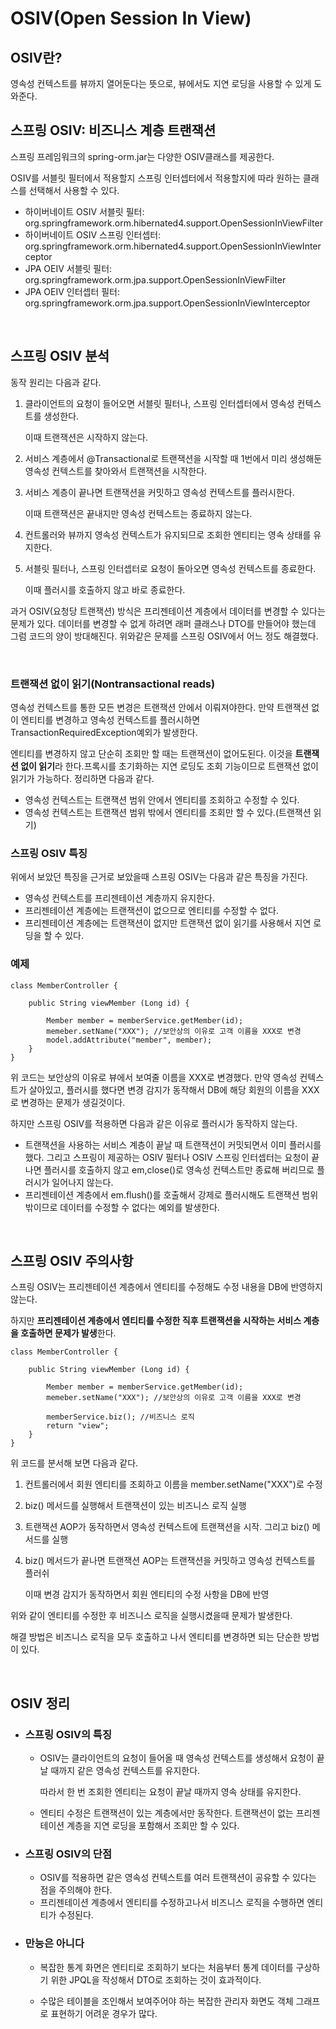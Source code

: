 # OSIV(Open Session In View)

## OSIV란?

영속성 컨텍스트를 뷰까지 열어둔다는 뜻으로, 뷰에서도 지연 로딩을 사용할 수 있게 도와준다.

## 스프링 OSIV: 비즈니스 계층 트랜잭션

스프링 프레임워크의 spring-orm.jar는 다양한 OSIV클래스를 제공한다.

OSIV를 서블릿 필터에서 적용할지 스프링 인터셉터에서 적용할지에 따라 원하는 클래스를 선택해서 사용할 수 있다.

- 하이버네이트 OSIV 서블릿 필터: org.springframework.orm.hibernated4.support.OpenSessionInViewFilter
- 하이버네이트 OSIV 스프링 인터셉터: org.springframework.orm.hibernated4.support.OpenSessionInViewInterceptor
- JPA OEIV 서블릿 필터: org.springframework.orm.jpa.support.OpenSessionInViewFilter
- JPA OEIV 인터셉터 필터: org.springframework.orm.jpa.support.OpenSessionInViewInterceptor

</br >

## 스프링 OSIV 분석

동작 원리는 다음과 같다.

1. 클라이언트의 요청이 들어오면 서블릿 필터나, 스프링 인터셉터에서 영속성 컨텍스트를 생성한다.

   이때 트랜잭션은 시작하지 않는다.

2. 서비스 계층에서 @Transactional로 트랜잭션을 시작할 때 1번에서 미리 생성해둔 영속성 컨텍스트를 찾아와서 트랜잭션을 시작한다.

3. 서비스 계층이 끝나면 트랜잭션을 커밋하고 영속성 컨텍스트를 플러시한다.

   이때 트랜잭션은 끝내지만 영속성 컨텍스트는 종료하지 않는다.

4. 컨트롤러와 뷰까지 영속성 컨텍스트가 유지되므로 조회한 엔티티는 영속 상태를 유지한다.

5. 서블릿 필터나, 스프링 인터셉터로 요청이 돌아오면 영속성 컨텍스트를 종료한다.

   이때 플러시를 호출하지 않고 바로 종료한다.

과거 OSIV(요청당 트랜잭션) 방식은 프리젠테이션 계층에서 데이터를 변경할 수 있다는 문제가 있다. 데이터를 변경할 수 없게 하려면 래퍼 클래스나 DTO를 만들어야 했는데 그럼 코드의 양이 방대해진다. 위와같은 문제를 스프링 OSIV에서 어느 정도 해결했다.

</br >

### 트랜잭션 없이 읽기(Nontransactional reads)

영속성 컨텍스트를 통한 모든 변경은 트랜잭션 안에서 이뤄져야한다. 만약 트랜잭션 없이 엔티티를 변경하고 영속성 컨텍스트를 플러시하면 TransactionRequiredException예외가 발생한다.

엔티티를 변경하지 않고 단순히 조회만 할 때는 트랜잭션이 없어도된다. 이것을 **트랜잭션 없이 읽기**라 한다.프록시를 초기화하는 지연 로딩도 조회 기능이므로 트랜잭션 없이 읽기가 가능하다. 정리하면 다음과 같다.

- 영속성 컨텍스트는 트랜잭션 범위 안에서 엔티티를 조회하고 수정할 수 있다.
- 영속성 컨텍스트는 트랜잭션 범위 밖에서 엔티티를 조회만 할 수 있다.(트랜잭션 읽기)

### 스프링 OSIV 특징

위에서 보았던 특징을 근거로 보았을때 스프링 OSIV는 다음과 같은 특징을 가진다.

- 영속성 컨텍스트를 프리젠테이션 계층까지 유지한다.
- 프리젠테이션 계층에는 트랜잭션이 없으므로 엔티티를 수정할 수 없다.
- 프리젠테이션 계층에는 트랜잭션이 없지만 트랜잭션 없이 읽기를 사용해서 지연 로딩을 할 수 있다.

### 예제

~~~
class MemberController {
	
	public String viewMember (Long id) {
	
		Member member = memberService.getMember(id);
		memeber.setName("XXX"); //보안상의 이유로 고객 이름을 XXX로 변경
		model.addAttribute("member", member);
	}
}
~~~

위 코드는 보안상의 이유로 뷰에서 보여줄 이름을 XXX로 변경했다. 만약 영속성 컨텍스트가 살아있고, 플러시를 했다면 변경 감지가 동작해서 DB에 해당 회원의 이름을 XXX로 변경하는 문제가 생길것이다.

하지만 스프링 OSIV를 적용하면 다음과 같은 이유로 플러시가 동작하지 않는다.

- 트랜잭션을 사용하는 서비스 계층이 끝날 때 트랜잭션이 커밋되면서 이미 플러시를했다. 그리고 스프링이 제공하는 OSIV 필터나 OSIV 스프링 인터셉터는 요청이 끝나면 플러시를 호출하지 않고 em,close()로 영속성 컨텍스트만 종료해 버리므로 플러시가 일어나지 않는다.
- 프리젠테이션 계층에서 em.flush()를 호출해서 강제로 플러시해도 트랜잭션 범위 밖이므로 데이터를 수정할 수 없다는 예외를 발생한다.

</br >

## 스프링 OSIV 주의사항

스프링 OSIV는 프리젠테이션 계층에서 엔티티를 수정해도 수정 내용을 DB에 반영하지 않는다.

하지만 **프리젠테이션 계층에서 엔티티를 수정한 직후 트랜잭션을 시작하는 서비스 계층을 호출하면 문제가 발생**한다.

~~~
class MemberController {
	
	public String viewMember (Long id) {
	
		Member member = memberService.getMember(id);
		memeber.setName("XXX"); //보안상의 이유로 고객 이름을 XXX로 변경
		
		memberService.biz(); //비즈니스 로직
		return "view";
	}
}
~~~

위 코드를 분서해 보면 다음과 같다.

1. 컨트롤러에서 회원 엔티티를 조회하고 이름을 member.setName("XXX")로 수정

2. biz() 메서드를 실행해서 트랜잭션이 있는 비즈니스 로직 실행

3. 트랜잭션 AOP가 동작하면서 영속성 컨텍스트에 트랜잭션을 시작. 그리고 biz() 메서드를 실행

4. biz() 메서드가 끝나면 트랜잭션 AOP는 트랜잭션을 커밋하고 영속성 컨텍스트를 플러쉬

   이때 변경 감지가 동작하면서 회원 엔티티의 수정 사항을 DB에 반영

위와 같이 엔티티를 수정한 후 비즈니스 로직을 실행시켰을때 문제가 발생한다.

해결 방법은 비즈니스 로직을 모두 호출하고 나서 엔티티를 변경하면 되는 단순한 방법이 있다.

</br >

## OSIV 정리

- ### 스프링 OSIV의 특징

  - OSIV는 클라이언트의 요청이 들어올 때 영속성 컨텍스트를 생성해서 요청이 끝날 때까지 같은 영속성 컨텍스트를 유지한다.

    따라서 한 번 조회한 엔티티는 요청이 끝날 때까지 영속 상태를 유지한다.

  - 엔티티 수정은 트랜잭션이 있는 계층에서만 동작한다. 트랜잭션이 없는 프리젠테이션 계층을 지연 로딩을 포함해서 조회만 할 수 있다.

- ### 스프링 OSIV의 단점

  - OSIV를 적용하면 같은 영속성 컨텍스트를 여러 트랜잭션이 공유할 수 있다는 점을 주의해야 한다.
  - 프리젠테이션 계층에서 엔티티를 수정하고나서 비즈니스 로직을 수행하면 엔티티가 수정된다.

- ###  만능은 아니다

  - 복잡한 통계 화면은 엔티티로 조회하기 보다는 처음부터 통계 데이터를 구상하기 위한 JPQL을 작성해서 DTO로 조회하는 것이 효과적이다.

  - 수많은 테이블을 조인해서 보여주어야 하는 복잡한 관리자 화면도 객체 그래프로 표현하기 어려운 경우가 많다.

    